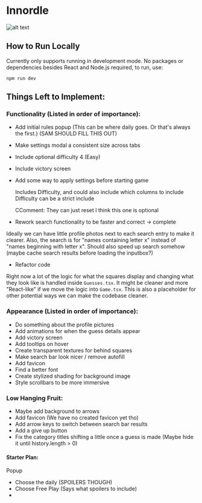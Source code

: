 # Innordle

![alt text](./WanderingInndle.png)

## How to Run Locally
Currently only supports running in development mode. No packages or dependencies besides React and
Node.js required, to run, use:
```
npm run dev
```

## Things Left to Implement:
### Functionality (Listed in order of importance):

- Add initial rules popup (This can be where daily goes. Or that's always the first.) (SAM SHOULD FILL THIS OUT)

- Make settings modal a consistent size across tabs

- Include optional difficulty 4 (Easy)

- Include victory screen

- Add some way to apply settings before starting game 

    Includes Difficulty, and could also include which columns to include
    Difficulty can be a strict include 
    
    CComment: They can just reset I think this one is optional

- Rework search functionality to be faster and correct -> complete

Ideally we can have little profile photos next to each search entry to make it clearer. Also, the search is for "names containing letter x" instead of "names beginning with letter x". Should also speed up search somehow (maybe cache search results before loading the inputbox?)

- Refactor code

Right now a lot of the logic for what the squares display and changing what they look like is handled inside `Guesses.tsx`. It might be cleaner and more "React-like" if we move the logic into `Game.tsx`. This is also a placeholder for other potential ways we can make the codebase cleaner.

### Appearance (Listed in order of importance):
- Do something about the profile pictures
- Add animations for when the guess details appear
- Add victory screen
- Add tooltips on hover
- Create transparent textures for behind squares
- Make search bar look nicer / remove autofill
- Add favicon
- Find a better font
- Create stylized shading for background image 
- Style scrollbars to be more immersive

### Low Hanging Fruit:
- Maybe add background to arrows
- Add favicon (We have no created favicon yet tho)
- Add arrow keys to switch between search bar results
- Add a give up button
- Fix the category titles shifting a little once a guess is made (Maybe hide it until history.length > 0)

#### Starter Plan:

Popup
- Choose the daily (SPOILERS THOUGH)
- Choose Free Play (Says what spoilers to include)
- 
